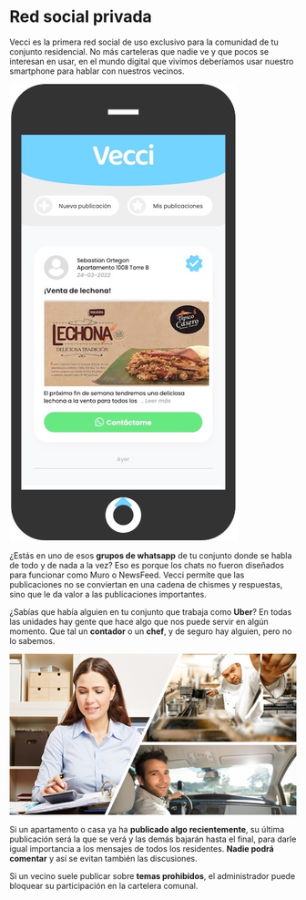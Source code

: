 # Red social privada

Vecci es la primera red social de uso exclusivo para la comunidad de tu conjunto residencial. No más carteleras que nadie ve y que pocos se interesan en usar, en el mundo digital que vivimos deberíamos usar nuestro smartphone para hablar con nuestros vecinos.

![;300;c](/assets/images/blog/private_social_network.jpg)

¿Estás en uno de esos <strong>grupos de whatsapp</strong> de tu conjunto donde se habla de todo y de nada a la vez? Eso es porque los chats no fueron diseñados para funcionar como Muro o NewsFeed. Vecci permite que las publicaciones no se conviertan en una cadena de chismes y respuestas, sino que le da valor a las publicaciones importantes.

¿Sabías que había alguien en tu conjunto que trabaja como **Uber**? En todas las unidades hay gente que hace algo que nos puede servir en algún momento. Que tal un **contador** o un **chef**, y de seguro hay alguien, pero no lo sabemos.

![70;;c](/assets/images/blog/vecci_social_people.jpg)

Si un apartamento o casa ya ha <strong>publicado algo recientemente</strong>, su última publicación será la que se verá y las demás bajarán hasta el final, para darle igual importancia a los mensajes de todos los residentes. <strong>Nadie podrá comentar</strong> y así se evitan también las discusiones.

Si un vecino suele publicar sobre <strong>temas prohibidos</strong>, el administrador puede bloquear su participación en la cartelera comunal.
